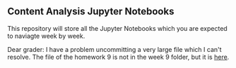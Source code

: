 ## Content Analysis Jupyter Notebooks

This repository will store all the Jupyter Notebooks which you are expected to naviagte week by week.

Dear grader: I have a problem uncommitting a very large file which I can't resolve. The file of the homework 9 is not in the week 9 folder, but it is [here](https://github.com/sanittawan/Content-Analysis-2020/blob/master/9-Beyond-Text-Sanittawan-Exercise2-3.ipynb). 
